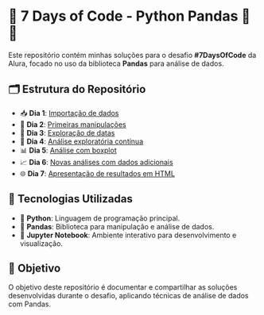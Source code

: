 # 🚀 7 Days of Code - Python Pandas 🐍🐼

Este repositório contém minhas soluções para o desafio **#7DaysOfCode** da Alura, focado no uso da biblioteca **Pandas** para análise de dados.

## 🗂️ Estrutura do Repositório

- 📥 **Dia 1**: [Importação de dados](./dia_1_importar_dados/dia_1_importando_dados.ipynb)
- 🧹 **Dia 2**: [Primeiras manipulações](./Dia_2-As_primeiras_manipulacoes.ipynb)
- 📅 **Dia 3**: [Exploração de datas](./Dia_3-Explorando_o_Datetime_dos_dados.ipynb)
- 🔎 **Dia 4**: [Análise exploratória contínua](./Dia_4-Continuando_a_explorar_os_dados.ipynb)
- 📊 **Dia 5**: [Análise com boxplot](./Dia_5-Analisando_emprestimos_com_boxplot.ipynb)
- 📈 **Dia 6**: [Novas análises com dados adicionais](./Dia_6-Novos_dados_novas_analises.ipynb)
- 🌐 **Dia 7**: [Apresentação de resultados em HTML](./Dia_7-Apresentando_resultados_em_HTML.ipynb)

## 🧰 Tecnologias Utilizadas

- 🐍 **Python**: Linguagem de programação principal.
- 🐼 **Pandas**: Biblioteca para manipulação e análise de dados.
- 📓 **Jupyter Notebook**: Ambiente interativo para desenvolvimento e visualização.

## 🎯 Objetivo

O objetivo deste repositório é documentar e compartilhar as soluções desenvolvidas durante o desafio, aplicando técnicas de análise de dados com Pandas.
